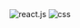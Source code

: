 <div>
    <img src="https://img.shields.io/badge/-React_JS-black?style=for-the-badge&logoColor=white&logo=react&color=61DAFB" alt="react.js" />
    <img src="https://img.shields.io/badge/-CSS-black?style=for-the-badge&logoColor=white&logo=css&color=06B6D4" alt="css" />
    
</div>
